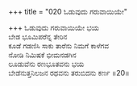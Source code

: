 +++
title = "020 ಓಡುವುದು ಗರುವಾಯಿಯೇ"

+++
ಓಡುವುದು ಗರುವಾಯಿಯೇ ಭಯ  
ಬೇಡ ಭೂಮಿಪರೆನ್ನ ತೇರಿನ  
ಕೂಡೆ ಗಡಣಿಸಿ ಸಾಕು ತಾರೆನು ನಿಮಗೆ ಕಾಳೆಗವ  
ನೋಡಿ ನಿಮಿಷಕೆ ಭೀಮನಡಗಿನ  
ಲೂಡುವೆನು ರಣಭೂತವನು ಭಯ  
ಬೇಡೆನುತ್ತನಿಲಜನ ರಥವನು ತರುಬಿದನು ಕರ್ಣ   ॥20॥